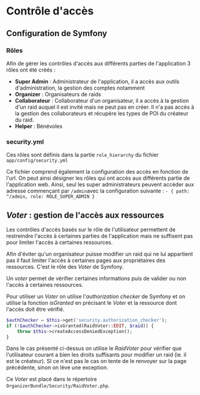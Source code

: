 # Contrôle d'accès

## Configuration de Symfony

### Rôles

Afin de gérer les contrôles d'accès aux différents parties de l'application 3 rôles ont été créés :

- **Super Admin** : Administrateur de l'application, il a accès aux outils d'administration, la gestion des comptes notamment
- **Organizer** : Organisateurs de raids
- **Collaborateur** : Collaborateur d'un organisateur, il a accès à la gestion d'un raid auquel il est invité mais ne peut pas en créer. Il n'a pas accès à la gestion des collaborateurs et récupère les types de POI du créateur du raid.
- **Helper** : Bénévoles

### security.yml

Ces rôles sont définis dans la partie `role_hierarchy` du fichier `app/config/security.yml`

Ce fichier comprend également la configuration des accès en fonction de l'url. On peut ainsi désigner les rôles qui ont accès aux différents partie de l'application web. Ainsi, seul les super administrateurs peuvent accèder aux adresse commençant par `/admin`avec la configuration suivante : `- { path: ^/admin, role: ROLE_SUPER_ADMIN }`


## *Voter* : gestion de l'accès aux ressources

Les contrôles d'accès basés sur le rôle de l'utilisateur permettent de restreindre l'accès à certaines parties de l'application mais ne suffisent pas pour limiter l'accès à certaines ressources.

Afin d'éviter qu'un organisateur puisse modifier un raid qui ne lui appartient pas il faut limiter l'accès à certaines pages aux propriétaires des ressources. C'est le rôle des *Voter* de Symfony.

Un *voter* permet de vérifier certaines informations puis de valider ou non l'accès à certaines ressources. 

Pour utiliser un *Voter* on utilise l'*authorization checker* de Symfony et on utilise la fonction *isGranted* en précisant le *Voter* et la ressource dont l'accès doit être vérifié. 

```php
$authChecker = $this->get('security.authorization_checker');
if (!$authChecker->isGranted(RaidVoter::EDIT, $raid)) {
    throw $this->createAccessDeniedException();
}
```

Dans le cas présenté ci-dessus on utilise le *RaidVoter* pour vérifier que l'utilisateur courant a bien les droits suffisants pour modifier un raid (ie. il est le créateur). SI ce n'est pas le cas on tente de le renvoyer sur la page précédente, sinon on lève une exception.

Ce *Voter* est placé dans le répertoire `OrganizerBundle/Security/RaidVoter.php`.